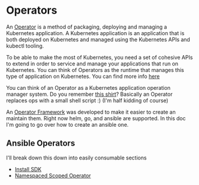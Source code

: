 # Operators

An [Operator](https://coreos.com/operators/) is a method of packaging, deploying and managing a Kubernetes application. A Kubernetes application is an application that is both deployed on Kubernetes and managed using the Kubernetes APIs and kubectl tooling.

To be able to make the most of Kubernetes, you need a set of cohesive APIs to extend in order to service and manage your applications that run on Kubernetes. You can think of Operators as the runtime that manages this type of application on Kubernetes. You can find more info [here](https://coreos.com/blog/introducing-operator-framework)

You can think of an Operator as a Kubernetes application operation manager system. Do you remember [this shirt](https://www.thinkgeek.com/product/374d/)? Basically an Operator replaces ops with a small shell script :) (I'm half kidding of course)

An [Operator Framework](https://coreos.com/blog/introducing-operator-framework) was developed to make it easier to create an maintain them. Right now helm, go, and ansible are supported. In this doc I'm going to go over how to create an ansible one.


## Ansible Operators

I'll break down this down into easily consumable sections

* [Install SDK](docs/install.md)
* [Namespaced Scoped Operator](docs/namespaced.md)
